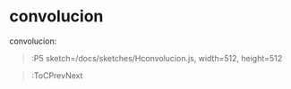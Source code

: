 # convolucion
convolucion:

> :P5 sketch=/docs/sketches/Hconvolucion.js, width=512, height=512

> :ToCPrevNext